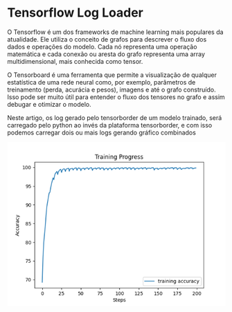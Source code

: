 # Tensorflow Log Loader

O Tensorflow é um dos frameworks de machine learning mais populares da atualidade. Ele utiliza o conceito de grafos para descrever o fluxo dos dados e operações do modelo. Cada nó representa uma operação matemática e cada conexão ou aresta do grafo representa uma array multidimensional, mais conhecida como tensor.

O Tensorboard é uma ferramenta que permite a visualização de qualquer estatística de uma rede neural como, por exemplo, parâmetros de treinamento (perda, acurácia e pesos), imagens e até o grafo construído. Isso pode ser muito útil para entender o fluxo dos tensores no grafo e assim debugar e otimizar o modelo.

Neste artigo, os log gerado pelo tensorborder de um modelo trainado, será carregado pelo python ao invés da plataforma tensorborder, e com isso podemos carregar dois ou mais logs gerando gráfico combinados

![N|Solid](https://github.com/henriqueburis/tensorflow_log_loader/blob/main/figure/ACC.png?raw=true)
